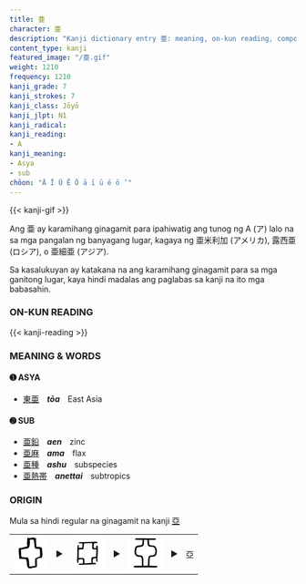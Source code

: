 ```yaml
---
title: 亜
character: 亜
description: "Kanji dictionary entry 亜: meaning, on-kun reading, compounds, origin, related kanji"
content_type: kanji
featured_image: "/亜.gif"
weight: 1210
frequency: 1210
kanji_grade: 7
kanji_strokes: 7
kanji_class: Jōyō
kanji_jlpt: N1
kanji_radical: 
kanji_reading: 
- A
kanji_meaning:
- Asya
- sub
chōon: "Ā Ī Ū Ē Ō ā ī ū ē ō ’"
---
```

{{< kanji-gif >}}

Ang 亜 ay karamihang ginagamit para ipahiwatig ang tunog ng A (ア) lalo na sa mga pangalan ng banyagang lugar, kagaya ng 亜米利加 (アメリカ), 露西亜 (ロシア), o 亜細亜 (アジア).

Sa kasalukuyan ay katakana na ang karamihang ginagamit para sa mga ganitong lugar, kaya hindi madalas ang paglabas sa kanji na ito mga babasahin.

### ON-KUN READING

[//]: # (Don't edit the line below. ON-KUN READING code is automatically generated.)
{{< kanji-reading >}}

### MEANING & WORDS

#### ➊ **ASYA**
  - [東](../東)[亜](../亜)　***tōa***　East Asia
  
#### ➋ **SUB**
  - [亜](../亜)[鉛](../鉛)　***aen***　zinc
  - [亜](../亜)[麻](../麻)　***ama***　flax
  - [亜](../亜)[種](../種)　***ashu***　subspecies
  - [亜](../亜)[熱](../熱)[帯](../帯)　***anettai***　subtropics


### ORIGIN

Mula sa hindi regular na ginagamit na kanji [亞](../亞)

<table class="kanji-table"><tr><td>
<img src="60px-亞-oracle.svg.png">
</td><td>▶</td><td>
<img src="60px-亞-bronze.svg.png">
</td><td>▶</td><td>
<img src="60px-亞-seal.svg.png">
</td><td>▶</td>
<td class="kanji-origin">亞</td>
</tr></table>
